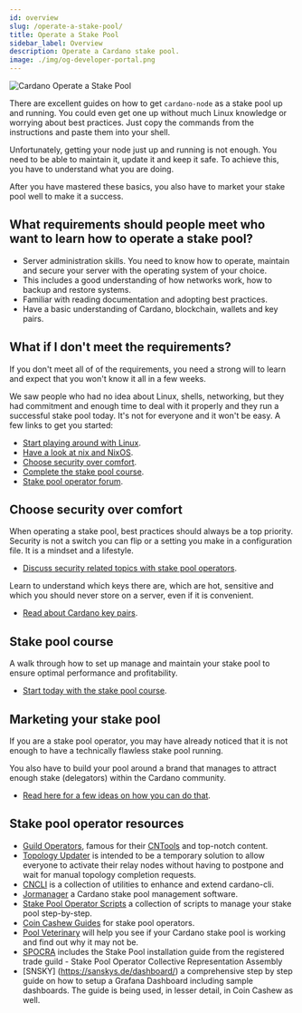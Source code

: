 ```yaml
---
id: overview
slug: /operate-a-stake-pool/
title: Operate a Stake Pool
sidebar_label: Overview
description: Operate a Cardano stake pool.
image: ./img/og-developer-portal.png
---
```


![Cardano Operate a Stake Pool](../../static/img/card-operate-a-stake-pool-title.svg)

There are excellent guides on how to get `cardano-node` as a stake pool up and running. You could even get one up without much Linux knowledge or worrying about best practices. Just copy the commands from the instructions and paste them into your shell.

Unfortunately, getting your node just up and running is not enough. You need to be able to maintain it, update it and keep it safe. To achieve this, you have to understand what you are doing. 

After you have mastered these basics, you also have to market your stake pool well to make it a success.

## What requirements should people meet who want to learn how to operate a stake pool? 
- Server administration skills. You need to know how to operate, maintain and secure your server with the operating system of your choice. 
- This includes a good understanding of how networks work, how to backup and restore systems.
- Familiar with reading documentation and adopting best practices.
- Have a basic understanding of Cardano, blockchain, wallets and key pairs. 

## What if I don't meet the requirements?
If you don't meet all of of the requirements, you need a strong will to learn and expect that you won't know it all in a few weeks. 

We saw people who had no idea about Linux, shells, networking, but they had commitment and enough time to deal with it properly and they run a successful stake pool today. It's not for everyone and it won't be easy. A few links to get you started:
- [Start playing around with Linux](https://ubuntu.com/tutorials/command-line-for-beginners#1-overview).
- [Have a look at nix and NixOS](https://nixos.org).
- [Choose security over comfort](#choose-security-over-comfort).
- [Complete the stake pool course](#stake-pool-course).
- [Stake pool operator forum](https://forum.cardano.org/c/staking-delegation/156).

## Choose security over comfort
When operating a stake pool, best practices should always be a top priority. Security is not a switch you can flip or a setting you make in a configuration file. It is a mindset and a lifestyle. 
- [Discuss security related topics with stake pool operators](https://forum.cardano.org/c/staking-delegation/stake-pool-security/157).

Learn to understand which keys there are, which are hot, sensitive and which you should never store on a server, even if it is convenient. 
- [Read about Cardano key pairs](cardano-key-pairs).


## Stake pool course
A walk through how to set up manage and maintain your stake pool to ensure optimal performance and profitability.
- [Start today with the stake pool course](../stake-pool-course/).

## Marketing your stake pool
If you are a stake pool operator, you may have already noticed that it is not enough to have a technically flawless stake pool running. 

You also have to build your pool around a brand that manages to attract enough stake (delegators) within the Cardano community. 
- [Read here for a few ideas on how you can do that](marketing-stake-pool).

## Stake pool operator resources
- [Guild Operators](https://cardano-community.github.io/guild-operators), famous for their [CNTools](https://cardano-community.github.io/guild-operators/#/Scripts/cntools) and top-notch content. 
- [Topology Updater](https://cardano-community.github.io/guild-operators/#/Scripts/topologyupdater) is intended to be a temporary solution to allow everyone to activate their relay nodes without having to postpone and wait for manual topology completion requests.
- [CNCLI](https://github.com/AndrewWestberg/cncli) is a collection of utilities to enhance and extend cardano-cli. 
- [Jormanager](https://bitbucket.org/muamw10/jormanager/src/develop/) a Cardano stake pool management software. 
- [Stake Pool Operator Scripts](https://github.com/gitmachtl/scripts) a collection of scripts to manage your stake pool step-by-step. 
- [Coin Cashew Guides](https://www.coincashew.com/coins/overview-ada/guide-how-to-build-a-haskell-stakepool-node) for stake pool operators.
- [Pool Veterinary](http://pool.vet) will help you see if your Cardano stake pool is working and find out why it may not be.
- [SPOCRA](https://members.spocra.io) includes the Stake Pool installation guide from the registered trade guild - Stake Pool Operator Collective Representation Assembly
- [SNSKY] (https://sanskys.de/dashboard/) a comprehensive step by step guide on how to setup a Grafana Dashboard including sample dashboards. The guide is being used, in lesser detail, in Coin Cashew as well.
